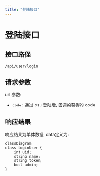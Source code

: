 ```yaml
---
title: "登陆接口"
---
```


# 登陆接口

## 接口路径

`/api/user/login`

## 请求参数

url 参数:

- `code` : 通过 osu 登陆后, 回调的获得的 code

## 响应结果

响应结果为单体数据, data定义为:

```mermaid
classDiagram
class LoginUser {
    int uid;
    string name;
    string token;
    bool admin;
}
```
